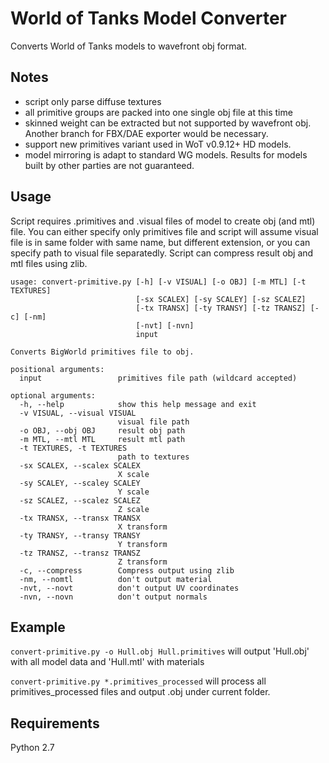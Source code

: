 # World of Tanks Model Converter
Converts World of Tanks models to wavefront obj format.

## Notes
* script only parse diffuse textures
* all primitive groups are packed into one single obj file at this time
* skinned weight can be extracted but not supported by wavefront obj. Another branch for FBX/DAE exporter would be necessary.
* support new primitives variant used in WoT v0.9.12+ HD models. 
* model mirroring is adapt to standard WG models. Results for models built by other parties are not guaranteed.

## Usage
Script requires .primitives and .visual files of model to create obj (and mtl) file. You can either specify only primitives file and script will assume visual file is in same folder with same name, but different extension, or you can specify path to visual file separatedly.
Script can compress result obj and mtl files using zlib.
```
usage: convert-primitive.py [-h] [-v VISUAL] [-o OBJ] [-m MTL] [-t TEXTURES]
                            [-sx SCALEX] [-sy SCALEY] [-sz SCALEZ]
                            [-tx TRANSX] [-ty TRANSY] [-tz TRANSZ] [-c] [-nm]
                            [-nvt] [-nvn]
                            input

Converts BigWorld primitives file to obj.

positional arguments:
  input                 primitives file path (wildcard accepted)

optional arguments:
  -h, --help            show this help message and exit
  -v VISUAL, --visual VISUAL
                        visual file path
  -o OBJ, --obj OBJ     result obj path
  -m MTL, --mtl MTL     result mtl path
  -t TEXTURES, -t TEXTURES
                        path to textures
  -sx SCALEX, --scalex SCALEX
                        X scale
  -sy SCALEY, --scaley SCALEY
                        Y scale
  -sz SCALEZ, --scalez SCALEZ
                        Z scale
  -tx TRANSX, --transx TRANSX
                        X transform
  -ty TRANSY, --transy TRANSY
                        Y transform
  -tz TRANSZ, --transz TRANSZ
                        Z transform
  -c, --compress        Compress output using zlib
  -nm, --nomtl          don't output material
  -nvt, --novt          don't output UV coordinates
  -nvn, --novn          don't output normals
```

## Example
```convert-primitive.py -o Hull.obj Hull.primitives```
will output 'Hull.obj' with all model data and 'Hull.mtl' with materials

```convert-primitive.py *.primitives_processed```
will process all primitives_processed files and output .obj under current folder.

## Requirements
Python 2.7
